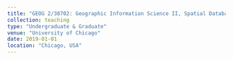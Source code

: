 ```yaml
---
title: "GEOG 2/38702: Geographic Information Science II, Spatial Databases"
collection: teaching
type: "Undergraduate & Graduate"
venue: "University of Chicago"
date: 2019-01-01
location: "Chicago, USA"
---
```

